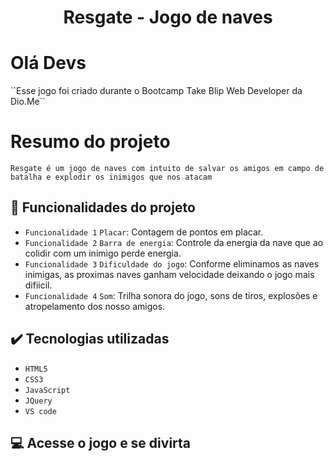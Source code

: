 <h1 align="center" font-size="bold" color-font="red"> Resgate - Jogo de naves </h1>

# Olá Devs
<p> 
  ``Esse jogo foi criado durante o Bootcamp Take Blip Web Developer da Dio.Me``
</p>

# Resumo do projeto

<p>
  
  ``Resgate é um jogo de naves com intuito de salvar os amigos em campo de batalha e explodir os inimigos que nos atacam``

</p>

## 🔨 Funcionalidades do projeto

- `Funcionalidade 1` `Placar`: Contagem de pontos em placar.
- `Funcionalidade 2` `Barra de energia`: Controle da energia da nave que ao colidir com um inimigo perde energia.
- `Funcionalidade 3` `Dificuldade do jogo`: Conforme eliminamos as naves inimigas, as proximas naves ganham velocidade deixando o jogo mais difiicil.
- `Funcionalidade 4` `Som`: Trilha sonora do jogo, sons de tiros, explosões e atropelamento dos nosso amigos.

## ✔️ Tecnologias utilizadas

- ``HTML5``
- ``CSS3``
- ``JavaScript``
- ``JQuery``
- ``VS code``

## 💻 Acesse o jogo e se divirta
